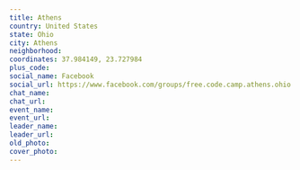 ```yaml
---
title: Athens
country: United States
state: Ohio
city: Athens
neighborhood: 
coordinates: 37.984149, 23.727984
plus_code:
social_name: Facebook
social_url: https://www.facebook.com/groups/free.code.camp.athens.ohio
chat_name:
chat_url:
event_name:
event_url:
leader_name:
leader_url:
old_photo: 
cover_photo:
---
```

